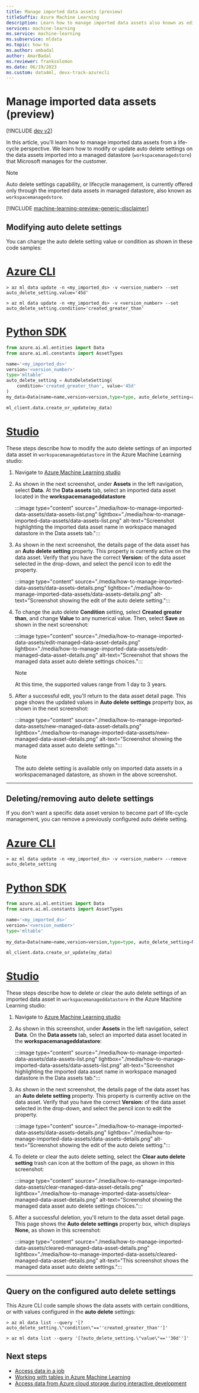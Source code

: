 ```yaml
---
title: Manage imported data assets (preview)
titleSuffix: Azure Machine Learning
description: Learn how to manage imported data assets also known as edit autodeletion.
services: machine-learning
ms.service: machine-learning
ms.subservice: mldata
ms.topic: how-to
ms.author: ambadal
author: AmarBadal
ms.reviewer: franksolomon
ms.date: 06/19/2023
ms.custom: data4ml, devx-track-azurecli
---
```


# Manage imported data assets (preview)
[!INCLUDE [dev v2](includes/machine-learning-dev-v2.md)]

In this article, you'll learn how to manage imported data assets from a life-cycle perspective. We learn how to modify or update auto delete settings on the data assets imported into a managed datastore (`workspacemanagedstore`) that Microsoft manages for the customer.

> [!NOTE]
> Auto delete settings capability, or lifecycle management, is currently offered only through the imported data assets in managed datastore, also known as `workspacemanagedstore`.

[!INCLUDE [machine-learning-preview-generic-disclaimer](includes/machine-learning-preview-generic-disclaimer.md)]

## Modifying auto delete settings

You can change the auto delete setting value or condition as shown in these code samples:

# [Azure CLI](#tab/cli)

```cli
> az ml data update -n <my_imported_ds> -v <version_number> --set auto_delete_setting.value='45d'

> az ml data update -n <my_imported_ds> -v <version_number> --set auto_delete_setting.condition='created_greater_than'

```

# [Python SDK](#tab/python)
```python
from azure.ai.ml.entities import Data 
from azure.ai.ml.constants import AssetTypes 

name='<my_imported_ds>'
version='<version_number>'
type='mltable'
auto_delete_setting = AutoDeleteSetting(
    condition='created_greater_than', value='45d'
) 
my_data=Data(name=name,version=version,type=type, auto_delete_setting=auto_delete_setting)

ml_client.data.create_or_update(my_data) 

```

# [Studio](#tab/azure-studio)

These steps describe how to modify the auto delete settings of an imported data asset in `workspacemanageddatastore` in the Azure Machine Learning studio:

1. Navigate to [Azure Machine Learning studio](https://ml.azure.com)

1. As shown in the next screenshot, under **Assets** in the left navigation, select **Data**. At the **Data assets** tab, select an imported data asset located in the **workspacemanageddatastore**

   :::image type="content" source="./media/how-to-manage-imported-data-assets/data-assets-list.png" lightbox="./media/how-to-manage-imported-data-assets/data-assets-list.png" alt-text="Screenshot highlighting the imported data asset name in workspace managed datastore in the Data assets tab.":::

1. As shown in the next screenshot, the details page of the data asset has an **Auto delete setting** property. This property is currently active on the data asset. Verify that you have the correct **Version:** of the data asset selected in the drop-down, and select the pencil icon to edit the property.

   :::image type="content" source="./media/how-to-manage-imported-data-assets/data-assets-details.png" lightbox="./media/how-to-manage-imported-data-assets/data-assets-details.png" alt-text="Screenshot showing the edit of the auto delete setting.":::

1. To change the auto delete **Condition** setting, select **Created greater than**, and change **Value** to any numerical value. Then, select **Save** as shown in the next screenshot:

   :::image type="content" source="./media/how-to-manage-imported-data-assets/edit-managed-data-asset-details.png" lightbox="./media/how-to-manage-imported-data-assets/edit-managed-data-asset-details.png" alt-text="Screenshot that shows the managed data asset auto delete settings choices.":::

   > [!NOTE]
   > At this time, the supported values range from 1 day to 3 years.

1. After a successful edit, you'll return to the data asset detail page. This page shows the updated values in **Auto delete settings** property box, as shown in the next screenshot:

   :::image type="content" source="./media/how-to-manage-imported-data-assets/new-managed-data-asset-details.png" lightbox="./media/how-to-manage-imported-data-assets/new-managed-data-asset-details.png" alt-text="Screenshot showing the managed data asset auto delete settings.":::

   > [!NOTE]
   > The auto delete setting is available only on imported data assets in a workspacemanaged datastore, as shown in the above screenshot.

---

## Deleting/removing auto delete settings

If you don't want a specific data asset version to become part of life-cycle management, you can remove a previously configured auto delete setting.

# [Azure CLI](#tab/cli)

```cli
> az ml data update -n <my_imported_ds> -v <version_number> --remove auto_delete_setting

```

# [Python SDK](#tab/python)
```python
from azure.ai.ml.entities import Data 
from azure.ai.ml.constants import AssetTypes 

name='<my_imported_ds>'
version='<version_number>'
type='mltable'
 
my_data=Data(name=name,version=version,type=type, auto_delete_setting=None)

ml_client.data.create_or_update(my_data) 

```
# [Studio](#tab/azure-studio)

These steps describe how to delete or clear the auto delete settings of an imported data asset in `workspacemanageddatastore` in the Azure Machine Learning studio:

1. Navigate to [Azure Machine Learning studio](https://ml.azure.com)

1. As shown in this screenshot, under **Assets** in the left navigation, select **Data**. On the **Data assets** tab, select an imported data asset located in the **workspacemanageddatastore**:

   :::image type="content" source="./media/how-to-manage-imported-data-assets/data-assets-list.png" lightbox="./media/how-to-manage-imported-data-assets/data-assets-list.png" alt-text="Screenshot highlighting the imported data asset name in workspace managed datastore in the Data assets tab.":::

1. As shown in the next screenshot, the details page of the data asset has an **Auto delete setting** property. This property is currently active on the data asset. Verify that you have the correct **Version:** of the data asset selected in the drop-down, and select the pencil icon to edit the property.

   :::image type="content" source="./media/how-to-manage-imported-data-assets/data-assets-details.png" lightbox="./media/how-to-manage-imported-data-assets/data-assets-details.png" alt-text="Screenshot showing the edit of the auto delete setting.":::

1. To delete or clear the auto delete setting, select the **Clear auto delete setting** trash can icon at the bottom of the page, as shown in this screenshot:

   :::image type="content" source="./media/how-to-manage-imported-data-assets/clear-managed-data-asset-details.png" lightbox="./media/how-to-manage-imported-data-assets/clear-managed-data-asset-details.png" alt-text="Screenshot showing the managed data asset auto delete settings choices.":::

1. After a successful deletion, you'll return to the data asset detail page. This page shows the **Auto delete settings** property box, which displays **None**, as shown in this screenshot:

   :::image type="content" source="./media/how-to-manage-imported-data-assets/cleared-managed-data-asset-details.png" lightbox="./media/how-to-manage-imported-data-assets/cleared-managed-data-asset-details.png" alt-text="This screenshot shows the managed data asset auto delete settings.":::
---

## Query on the configured auto delete settings

This Azure CLI code sample shows the data assets with certain conditions, or with values configured in the **auto delete** settings:

```cli
> az ml data list --query '[?auto_delete_setting.\"condition\"==''created_greater_than'']'

> az ml data list --query '[?auto_delete_setting.\"value\"==''30d'']'
```

## Next steps

- [Access data in a job](how-to-read-write-data-v2.md#access-data-in-a-job)
- [Working with tables in Azure Machine Learning](how-to-mltable.md)
- [Access data from Azure cloud storage during interactive development](how-to-access-data-interactive.md)
